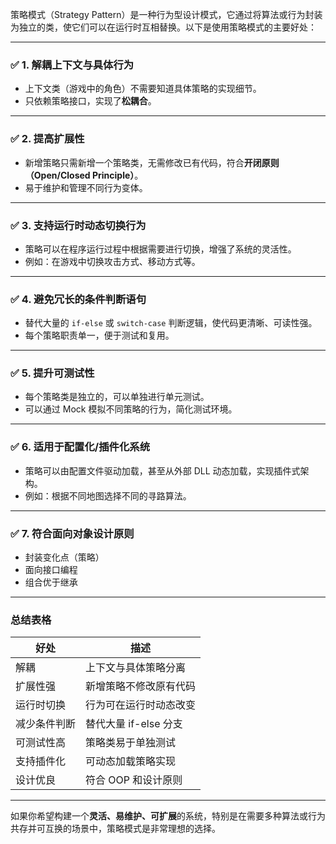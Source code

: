 ﻿策略模式（Strategy Pattern）是一种行为型设计模式，它通过将算法或行为封装为独立的类，使它们可以在运行时互相替换。以下是使用策略模式的主要好处：

---

### ✅ 1. **解耦上下文与具体行为**
- 上下文类（游戏中的角色）不需要知道具体策略的实现细节。
- 只依赖策略接口，实现了**松耦合**。

---

### ✅ 2. **提高扩展性**
- 新增策略只需新增一个策略类，无需修改已有代码，符合**开闭原则（Open/Closed Principle）**。
- 易于维护和管理不同行为变体。

---

### ✅ 3. **支持运行时动态切换行为**
- 策略可以在程序运行过程中根据需要进行切换，增强了系统的灵活性。
- 例如：在游戏中切换攻击方式、移动方式等。

---

### ✅ 4. **避免冗长的条件判断语句**
- 替代大量的 `if-else` 或 `switch-case` 判断逻辑，使代码更清晰、可读性强。
- 每个策略职责单一，便于测试和复用。

---

### ✅ 5. **提升可测试性**
- 每个策略类是独立的，可以单独进行单元测试。
- 可以通过 Mock 模拟不同策略的行为，简化测试环境。

---

### ✅ 6. **适用于配置化/插件化系统**
- 策略可以由配置文件驱动加载，甚至从外部 DLL 动态加载，实现插件式架构。
- 例如：根据不同地图选择不同的寻路算法。

---

### ✅ 7. **符合面向对象设计原则**
- 封装变化点（策略）
- 面向接口编程
- 组合优于继承

---

### 总结表格

| 好处 | 描述 |
|------|------|
| 解耦 | 上下文与具体策略分离 |
| 扩展性强 | 新增策略不修改原有代码 |
| 运行时切换 | 行为可在运行时动态改变 |
| 减少条件判断 | 替代大量 if-else 分支 |
| 可测试性高 | 策略类易于单独测试 |
| 支持插件化 | 可动态加载策略实现 |
| 设计优良 | 符合 OOP 和设计原则 |

---

如果你希望构建一个**灵活、易维护、可扩展**的系统，特别是在需要多种算法或行为共存并可互换的场景中，策略模式是非常理想的选择。